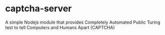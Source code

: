 # captcha-server
A simple Nodejs module that provides Completely Automated Public Turing test to tell Computers and Humans Apart (CAPTCHA)
